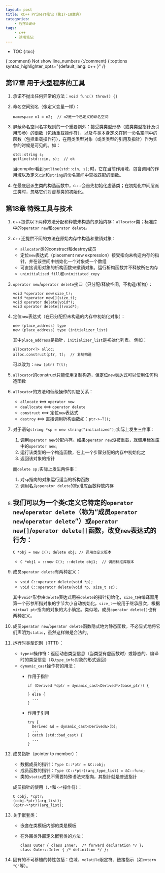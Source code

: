 ```yaml
---
layout: post
title: 《C++ Primer》笔记（第17-18章完）
categories:
    - 程序&设计
tags:
    - c++
    - 读书笔记
---
```


* TOC
{:toc}

{::comment} Not show line_numbers {:/comment}
{::options syntax_highlighter_opts="{default_lang: c++ \}" /}

## 第17章 用于大型程序的工具

1. 承诺不抛出任何异常的方法：`void func() throw() {}`
2. 命名空间别名（像定义变量一样）：

   ```
   namespace n1 = n2;  // n2是一个已定义的命名空间
   ```
3. 屏蔽命名空间名字规则的一个重要例外：接受类类型形参（或类类型指针及引用形参）的函数（包括重载操作符），以及与类本身定义在同一命名空间中的函数（包括重载操作符），在用类类型对象（或类类型的引用及指针）作为实参的时候是可见的。如：

   ```
   std::string s;
   getline(std::cin, s);  // ok
   ```
   当compiler看到`getline(std::cin, s);`时，它在当前作用域、包含调用的作用域以及定义`cin`和`string`的命名空间中查找匹配的函数。
4. 在最底层派生类的构造函数中，c++会首先初始化虚基类；在初始化中间层派生类时，忽略它们对虚基类的初始化。

## 第18章 特殊工具与技术

1. c++提供以下两种方法分配和释放未构造的原始内存：`allocator`类；标准库中的`operator new`和`operator delete`。
2. c++还提供不同的方法在原始内存中构造和撤销对象：
   - `allocator`类的construct和destroy成员
   - 定位`new`表达式（placement new expression）接受指向未构造内存的指针，并在该空间中初始化一个对象或一个数组
   - 可直接调用对象的析构函数来撤销对象。运行析构函数并不释放所在内存
   - `uninitialized_fill`和`uninitiated_copy`
3. `operator new`/`operator delete`接口（只分配/释放空间，不构造/析构）：

   ```
   void *operator new(size_t);
   void *operator new[](size_t);
   void operator delete(void*);
   void operator delete[](void*);
   ```
4. 定位`new`表达式（在已分配但未构造的内存中初始化对象）：

   ```
   new (place_address) type
   new (place_address) type (initializer_list)
   ```
   其中`place_address`是指针，`initializer_list`是初始化列表。
   例如：

   ```
   allocator<T> alloc;
   alloc.construct(ptr, t);  // 复制构造
   ```
   可以改为：`new (ptr) T(t);`
5. `allocator`的construct只能使用复制构造，但定位`new`表达式可以使用任何构造函数
6. `allocator`的方法和低级操作的对应关系：
   - `allocate`   <==> `operator new`
   - `deallocate` <==> `operator delete`
   - `construct`  <==> 定位`new`表达式
   - `destroy`    <==> 直接调用析构函数如：`ptr->~T();`
7. 对于语句`string *sp = new string("initialized");`实际上发生三件事：
   1. 调用`operator new`分配内存。如果`operator new`没被重载，就调用标准库中的`operator new`。
   1. 运行该类型的一个构造函数，在上一个步骤分配的内存中初始化之
   1. 返回该对象的指针

   而`delete sp;`实际上发生两件事：
   1. 对`sp`指向的对象运行适当的析构函数
   1. 调用名为`operator delete`的标准库函数释放内存
8. 我们可以为一个类`C`定义它特定的`operator new`/`operator delete`（称为“成员`operator new`/`operator delete`”）或`operator new[]`/`operator delete[]`函数，改变`new`表达式的行为：
   - 
     ```
     C *obj = new C(); delete obj; // 调用自定义版本
     ```
   - 
     ```
     C *obj1 = ::new C(); ::delete obj1;  // 调用标准库版本
     ```
9. 成员`operator delete`有两种定义：
   - `void C::operator delete(void *p);`
   - `void C::operator delete(void *p, size_t sz);`

   其中`void*`形参由`delete`表达式用被`delete`的指针初始化，`size_t`由编译器用第一个形参所指对象的字节大小自动初始化。`size_t`一般用于继承层次，根据`virtual ptr`指向的对象的大小确定。类似地，成员`operator delete[]`也有两种定义。
10. 成员`operator new`/`operator delete`函数隐式地为静态函数，不必显式地将它们声明为`static`，虽然这样做是合法的。
11. 运行时类型识别（RTTI）：
    - `typeid`操作符：返回动态类型信息（当类型有虚函数时）或静态的、编译时的类型信息（以`type_info`对象的形式返回）
    - `dynamic_cast`操作符的用法：
      - 作用于指针

        ```
        if (Derived *dptr = dynamic_cast<Derived*>(base_ptr)) {
          ...
        } else {
          ...
        }
        ```
      - 作用于引用

        ```
        try {
          Derived &d = dynamic_cast<Derived&>(b);
          ...
        } catch (std::bad_cast) {
          ...
        }
        ```
12. 成员指针（pointer to member）：
    - 数据成员的指针：`Type C::*ptr = &C::obj;`
    - 成员函数的指针：`Type (C::*ptr)(arg_type_list) = &C::func;`
    - 类的`static`成员不需要特殊语法来指向，其指针就是普通指针

    成员指针的使用（`.*`和`->*`操作符）：

    ```
    C cobj, *cptr;
    (cobj.*ptr)(arg_list);
    (cptr->*ptr)(arg_list);
    ```
13. 关于嵌套类：
    - 嵌套在类模板内部的类是模板
    - 在外围类外部定义嵌套类的方法：

      ```
      class Outer { class Inner;  /* forward declaration */ };
      class Outer::Inter { /* definition */ };
      ```
14. 固有的不可移植的特性包括：位域、`volatile`限定符、链接指示（如`extern "C"`等）。
